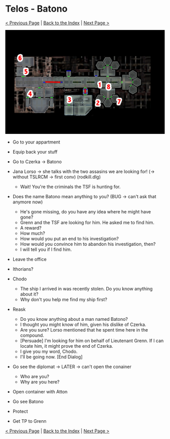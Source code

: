 # Telos - Batono

[< Previous Page](./04_Telos.md) |
[Back to the Index](../index.md) |
[Next Page >](./06_Telos.md)

![](img/05_Telos/05_Telos_map.png)

- Go to your appartment
- Equip back your stuff
- Go to Czerka -> Batono
- Jana Lorso -> she talks with the two assasins we are looking for! (-> without TSLRCM -> first conv) (rodkill.dlg)
  - Wait! You're the criminals the TSF is hunting for.
- Does the name Batono mean anything to you? (BUG -> can't ask that anymore now)
  - He's gone missing, do you have any idea where he might have gone?
  - Grenn and the TSF are looking for him. He asked me to find him.
  - A reward?
  - How much?
  - How would you put an end to his investigation?
  - How would you convince him to abandon his investigation, then?
  - I will tell you if I find him.
- Leave the office


- Ithorians?
- Chodo
  - The ship I arrived in was recently stolen. Do you know anything about it?
  - Why don't you help me find my ship first?
- Reask
  - Do you know anything about a man named Batono?
  - I thought you might know of him, given his dislike of Czerka.
  - Are you sure? Lorso mentioned that he spent time here in the compound.
  - [Persuade] I'm looking for him on behalf of Lieutenant Grenn. If I can locate him, it might prove the end of Czerka.
  - I give you my word, Chodo.
  - I'll be going now. [End Dialog]
- Go see the diplomat -> LATER -> can't open the conainer
  - Who are you?
  - Why are you here?
- Open container with Atton

- Go see Batono
- Protect
- Get TP to Grenn




[< Previous Page](./04_Telos.md) |
[Back to the Index](../index.md) |
[Next Page >](./06_Telos.md)
